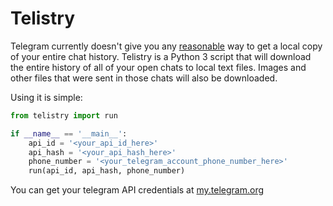 # Telistry

Telegram currently doesn't give you any [reasonable](https://telegram.wiki/general/pdfexport) way to get a local copy of your entire chat history.
Telistry is a Python 3 script that will download the entire history of all of your open chats to local text files. Images and other files that were sent in those chats will also be downloaded.

Using it is simple:
```python
from telistry import run

if __name__ == '__main__':
    api_id = '<your_api_id_here>'
    api_hash = '<your_api_hash_here>'
    phone_number = '<your_telegram_account_phone_number_here>'
    run(api_id, api_hash, phone_number)
```

You can get your telegram API credentials at [my.telegram.org](https://my.telegram.org/apps)

